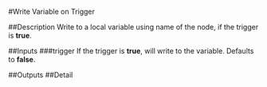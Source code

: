 #Write Variable on Trigger

##Description
Write to a local variable using name of the node, if the trigger is **true**.

##Inputs
###trigger
If the trigger is **true**, will write to the variable. Defaults to **false**.

##Outputs
##Detail

